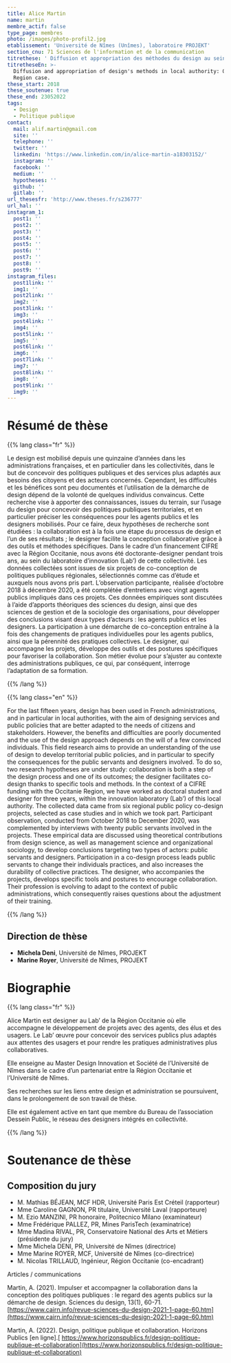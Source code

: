 ```yaml
---
title: Alice Martin
name: martin
membre_actif: false
type_page: membres
photo: /images/photo-profil2.jpg
etablissement: 'Université de Nîmes (Unîmes), laboratoire PROJEKT'
section_cnu: 71 Sciences de l'information et de la communication
titrethese: ' Diffusion et appropriation des méthodes du design au sein des collectivités : le cas de la Région Occitanie.'
titretheseEn: >-
  Diffusion and appropriation of design's methods in local authority: Occitanie
  Region case.
these_start: 2018
these_soutenue: true
these_end: 23052022
tags:
  - Design
  - Politique publique
contact:
  mail: alif.martin@gmail.com
  site: ''
  telephone: ''
  twitter: ''
  linkedin: 'https://www.linkedin.com/in/alice-martin-a18303152/'
  instagram: ''
  facebook: ''
  medium: ''
  hypotheses: ''
  github: ''
  gitlab: ''
url_thesesfr: 'http://www.theses.fr/s236777'
url_hal: ''
instagram_1:
  post1: ''
  post2: ''
  post3: ''
  post4: ''
  post5: ''
  post6: ''
  post7: ''
  post8: ''
  post9: ''
instagram_files:
  post1link: ''
  img1: ''
  post2link: ''
  img2: ''
  post3link: ''
  img3: ''
  post4link: ''
  img4: ''
  post5link: ''
  img5: ''
  post6link: ''
  img6: ''
  post7link: ''
  img7: ''
  post8link: ''
  img8: ''
  post9link: ''
  img9: ''
---
```


<!-- Supprimer les parties non remplies (supprimer les blocks de lang s'il n'y a pas deux langues). Tu es libre d'ajouter ce que tu veux à cette partie -->

# Résumé de thèse

{{% lang class="fr" %}}

Le design est mobilisé depuis une quinzaine d’années dans les administrations françaises, et en particulier dans les collectivités, dans le but de concevoir des politiques publiques et des services plus adaptés aux besoins des citoyens et des acteurs concernés. Cependant, les difficultés et les bénéfices sont peu documentés et l’utilisation de la démarche de design dépend de la volonté de quelques individus convaincus. Cette recherche vise à apporter des connaissances, issues du terrain, sur l’usage du design pour concevoir des politiques publiques territoriales, et en particulier préciser les conséquences pour les agents publics et les designers mobilisés. Pour ce faire, deux hypothèses de recherche sont étudiées : la collaboration est à la fois une étape du processus de design et l’un de ses résultats ; le designer facilite la conception collaborative grâce à des outils et méthodes spécifiques. Dans le cadre d’un financement CIFRE avec la Région Occitanie, nous avons été doctorante-designer pendant trois ans, au sein du laboratoire d’innovation (Lab’) de cette collectivité. Les données collectées sont issues de six projets de co-conception de politiques publiques régionales, sélectionnés comme cas d’étude et auxquels nous avons pris part. L’observation participante, réalisée d’octobre 2018 à décembre 2020, a été complétée d’entretiens avec vingt agents publics impliqués dans ces projets. Ces données empiriques sont discutées à l’aide d’apports théoriques des sciences du design, ainsi que des sciences de gestion et de la sociologie des organisations, pour développer des conclusions visant deux types d’acteurs : les agents publics et les designers. La participation à une démarche de co-conception entraîne à la fois des changements de pratiques individuelles pour les agents publics, ainsi que la pérennité des pratiques collectives. Le designer, qui accompagne les projets, développe des outils et des postures spécifiques pour favoriser la collaboration. Son métier évolue pour s’ajuster au contexte des administrations publiques, ce qui, par conséquent, interroge l’adaptation de sa formation.

{{% /lang %}}

{{% lang class="en" %}}

For the last fifteen years, design has been used in French administrations, and in particular in local authorities, with the aim of designing services and public policies that are better adapted to the needs of citizens and stakeholders. However, the benefits and difficulties are poorly documented and the use of the design approach depends on the will of a few convinced individuals. This field research aims to provide an understanding of the use of design to develop territorial public policies, and in particular to specify the consequences for the public servants and designers involved. To do so, two research hypotheses are under study: collaboration is both a step of the design process and one of its outcomes; the designer facilitates co-design thanks to specific tools and methods. In the context of a CIFRE funding with the Occitanie Region, we have worked as doctoral student and designer for three years, within the innovation laboratory (Lab’) of this local authority. The collected data came from six regional public policy co-design projects, selected as case studies and in which we took part. Participant observation, conducted from October 2018 to December 2020, was complemented by interviews with twenty public servants involved in the projects. These empirical data are discussed using theoretical contributions from design science, as well as management science and organizational sociology, to develop conclusions targeting two types of actors: public servants and designers. Participation in a co-design process leads public servants to change their individuals practices, and also increases the durability of collective practices. The designer, who accompanies the projects, develops specific tools and postures to encourage collaboration. Their profession is evolving to adapt to the context of public administrations, which consequently raises questions about the adjustment of their training.




{{% /lang %}}

## Direction de thèse

* **Michela Deni**, Université de Nîmes, PROJEKT
* **Marine Royer**, Université de Nîmes, PROJEKT

# Biographie

{{% lang class="fr" %}}

Alice Martin est designer au Lab’ de la Région Occitanie où elle accompagne le développement de projets avec des agents, des élus et des usagers. Le Lab’ œuvre pour concevoir des services publics plus adaptés aux attentes des usagers et pour rendre les pratiques administratives plus collaboratives.

Elle enseigne au Master Design Innovation et Société de l’Université de Nîmes dans le cadre d’un partenariat entre la Région Occitanie et l’Université de Nîmes.

Ses recherches sur les liens entre design et administration se poursuivent, dans le prolongement de son travail de thèse.

Elle est également active en tant que membre du Bureau de l’association Dessein Public, le réseau des designers intégrés en collectivité.

{{% /lang %}}

# Soutenance de thèse

## Composition du jury

* M. Mathias BÉJEAN, MCF HDR, Université Paris Est Créteil (rapporteur)
* Mme Caroline GAGNON, PR titulaire, Université Laval (rapporteure)
* M. Ezio MANZINI, PR honoraire, Politecnico Milano (examinateur)
* Mme Frédérique PALLEZ, PR, Mines ParisTech (examinatrice)
* Mme Madina RIVAL, PR, Conservatoire National des Arts et Métiers (présidente du jury)
* Mme Michela DENI, PR, Université de Nîmes (directrice)
* Mme Marine ROYER, MCF, Université de Nîmes (co-directrice)
* M. Nicolas TRILLAUD, Ingénieur, Région Occitanie (co-encadrant)

Articles / communications



Martin, A. (2021). Impulser et accompagner la collaboration dans la conception des politiques publiques : le regard des agents publics sur la démarche de design. Sciences du design, 13(1), 60-71. [https://www.cairn.info/revue-sciences-du-design-2021-1-page-60.htm](https://www.cairn.info/revue-sciences-du-design-2021-1-page-60.htm)


Martin, A. (2022). Design, politique publique et collaboration. Horizons Publics \[en ligne].[ https://www.horizonspublics.fr/design-politique-publique-et-collaboration](https://www.horizonspublics.fr/design-politique-publique-et-collaboration)
